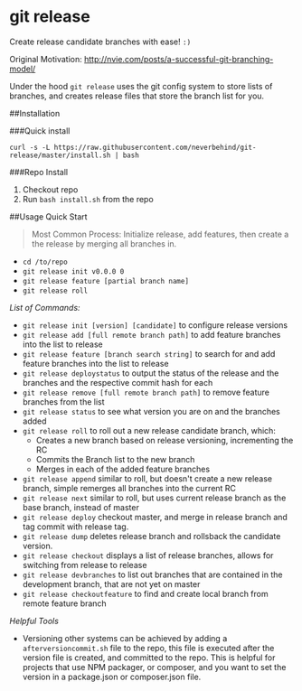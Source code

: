 # git release

Create release candidate branches with ease! `:)`

Original Motivation: http://nvie.com/posts/a-successful-git-branching-model/

Under the hood `git release` uses the git config system to store lists of branches, and creates release files that store the branch list for you.


##Installation

###Quick install

```
curl -s -L https://raw.githubusercontent.com/neverbehind/git-release/master/install.sh | bash
```


###Repo Install

1. Checkout repo
1. Run `bash install.sh` from the repo


##Usage Quick Start

> Most Common Process: Initialize release, add features, then create a the release by merging all branches in.

* `cd /to/repo`
* `git release init v0.0.0 0`
* `git release feature [partial branch name]`
* `git release roll`


*List of Commands:*
- `git release init [version] [candidate]` to configure release versions
- `git release add [full remote branch path]` to add feature branches into the list to release
- `git release feature [branch search string]` to search for and add feature branches into the list to release
- `git release deploystatus` to output the status of the release and the branches and the respective commit hash for each
- `git release remove [full remote branch path]` to remove feature branches from the list
- `git release status` to see what version you are on and the branches added
- `git release roll` to roll out a new release candidate branch, which:
  - Creates a new branch based on release versioning, incrementing the RC
  - Commits the Branch list to the new branch
  - Merges in each of the added feature branches
- `git release append` similar to roll, but doesn't create a new release branch, simple remerges all branches into the current RC
- `git release next` similar to roll, but uses current release branch as the base branch, instead of master
- `git release deploy` checkout master, and merge in release branch and tag commit with release tag.
- `git release dump` deletes release branch and rollsback the candidate version.
- `git release checkout` displays a list of release branches, allows for switching from release to release
- `git release devbranches` to list out branches that are contained in the development branch, that are not yet on master
- `git release checkoutfeature` to find and create local branch from remote feature branch

*Helpful Tools*
- Versioning other systems can be achieved by adding a `afterversioncommit.sh` file to the repo, this file is executed after the version file is created, and committed to the repo. This is helpful for projects that use NPM packager, or composer, and you want to set the version in a package.json or composer.json file. 
